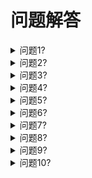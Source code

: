 # 问题解答

<div class="accordion">

<details>
  <summary>问题1?</summary>

  Design Thinking  
  _An iterative methodology for producing practical and creative resolutions to problems or issues._

  *  答题1

</details>

<details>
  <summary>问题2?</summary>

Agile UX  
_A variation of the Agile methodology, which supports a more collaborative approach to various user experience design methods._

*   答题2

</details>

<details>
  <summary>问题3?</summary>

Content Strategy  
_Planning the creation, publication, and governance of useful, usable, and desirable content._

*   答题3

</details>

<details>
  <summary>问题4?</summary>

Affinity Diagrams  
_A tool to visually organize ideas and information_

*   答题4


</details>

<details>
  <summary>问题5?</summary>

Brainstorming  
_Brainstorming is a common group ideation technique._

*  答题5

</details>

<details>
  <summary>问题6?</summary>

Accessibility  
_Accessibility is the practice of removing barriers that prevent interaction or access to websites by people with disabilities._  

*   答题6


</details>

<details>
  <summary>问题7?</summary>

Color  
_Aspects of an object described in terms of hue, lightness, and saturation._

*   答题7 

</details>

<details>
  <summary>问题8?</summary>

Content Inventories  
_Identifying and classifying the content in an existing product or system._

*   答题8

</details>

<details>
  <summary>问题9?</summary>

Cognitive Walkthrough  
_A step-by-step evaluation of a system, from the viewpoint of a specific type of user._

*   答题9

</details>

<details>
  <summary>问题10?</summary>

Usability Test Reports  
_How to write more effective usability test reports._

*   答题10

</details>

</div>
